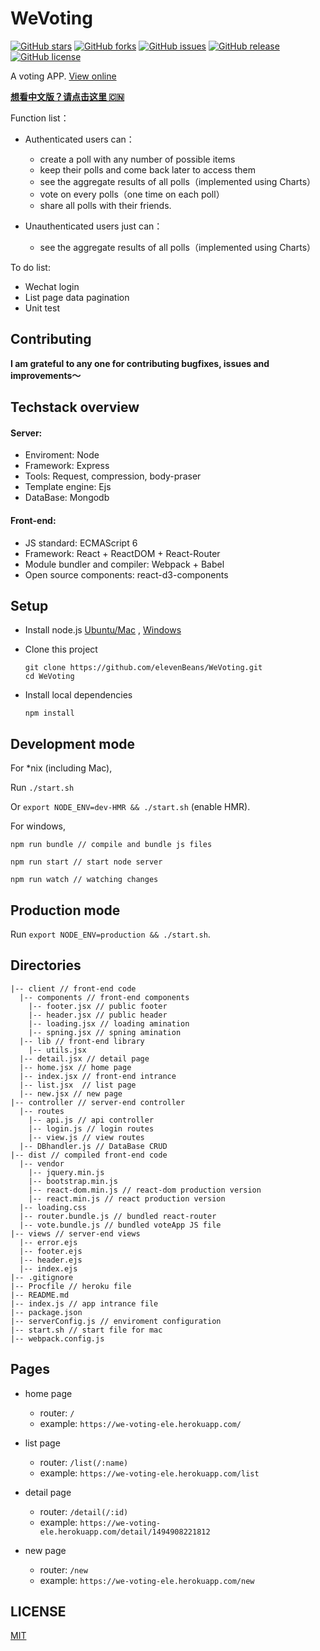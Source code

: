 
# WeVoting
[![GitHub stars](https://img.shields.io/github/stars/elevenBeans/WeVoting.svg)](https://github.com/elevenBeans/WeVoting/stargazers)
[![GitHub forks](https://img.shields.io/github/forks/elevenBeans/WeVoting.svg)](https://github.com/elevenBeans/WeVoting/network)
[![GitHub issues](https://img.shields.io/github/issues/elevenBeans/WeVoting.svg)](https://github.com/elevenBeans/WeVoting/issues)
[![GitHub release](https://img.shields.io/github/release/elevenBeans/WeVoting.svg)](https://github.com/Gaohaoyang/gaohaoyang.github.io/releases)
[![GitHub license](https://img.shields.io/badge/license-MIT-blue.svg)](https://mit-license.org)

A voting APP. [View online](https://we-voting-ele.herokuapp.com/)

**[想看中文版？请点击这里 🇨🇳](http://elevenbeans.github.io/2017/05/16/%E6%92%B8%E4%BA%86%E4%B8%80%E4%B8%AA%E6%8A%95%E7%A5%A8App/)**


Function list：

+ Authenticated users can：
  + create a poll with any number of possible items
  + keep their polls and come back later to access them
  + see the aggregate results of all polls（implemented using Charts）
  + vote on every polls（one time on each poll）
  + share all polls with their friends.

+ Unauthenticated users just can：
  + see the aggregate results of all polls（implemented using Charts）

To do list: 

+ Wechat login
+ List page data pagination
+ Unit test

## Contributing

**I am grateful to any one for contributing bugfixes, issues and improvements～**

## Techstack overview

#### Server:

+ Enviroment: Node
+ Framework: Express
+ Tools: Request, compression, body-praser
+ Template engine: Ejs
+ DataBase: Mongodb

#### Front-end:

+ JS standard: ECMAScript 6
+ Framework: React + ReactDOM + React-Router
+ Module bundler and compiler: Webpack + Babel
+ Open source components: react-d3-components

## Setup

+ Install node.js [Ubuntu/Mac](https://github.com/creationix/nvm) , [Windows](https://nodejs.org/en/download/)

+ Clone this project
	```
	git clone https://github.com/elevenBeans/WeVoting.git
	cd WeVoting
	```
+ Install local dependencies
	```
	npm install
	```

## Development mode

For *nix (including Mac),

Run `./start.sh`

Or `export NODE_ENV=dev-HMR && ./start.sh` (enable HMR).

For windows,

	npm run bundle // compile and bundle js files
	 
	npm run start // start node server
	
	npm run watch // watching changes

## Production mode

Run `export NODE_ENV=production && ./start.sh`.

## Directories

```
|-- client // front-end code
  |-- components // front-end components
    |-- footer.jsx // public footer
    |-- header.jsx // public header
    |-- loading.jsx // loading amination
    |-- spning.jsx // spning amination
  |-- lib // front-end library
    |-- utils.jsx
  |-- detail.jsx // detail page
  |-- home.jsx // home page
  |-- index.jsx // front-end intrance
  |-- list.jsx  // list page
  |-- new.jsx // new page
|-- controller // server-end controller
  |-- routes
    |-- api.js // api controller
    |-- login.js // login routes
    |-- view.js // view routes
  |-- DBhandler.js // DataBase CRUD
|-- dist // compiled front-end code
  |-- vendor
    |-- jquery.min.js 
    |-- bootstrap.min.js
    |-- react-dom.min.js // react-dom production version
    |-- react.min.js // react production version
  |-- loading.css
  |-- router.bundle.js // bundled react-router
  |-- vote.bundle.js // bundled voteApp JS file
|-- views // server-end views
  |-- error.ejs
  |-- footer.ejs
  |-- header.ejs
  |-- index.ejs
|-- .gitignore
|-- Procfile // heroku file
|-- README.md
|-- index.js // app intrance file
|-- package.json
|-- serverConfig.js // enviroment configuration
|-- start.sh // start file for mac
|-- webpack.config.js
```
## Pages

+ home page
   + router: `/`
   + example: `https://we-voting-ele.herokuapp.com/`
+ list page
   + router: `/list(/:name)`
   + example: `https://we-voting-ele.herokuapp.com/list`

+ detail page
   + router: `/detail(/:id)`
   + example: `https://we-voting-ele.herokuapp.com/detail/1494908221812`

+ new page
   + router: `/new`
   + example: `https://we-voting-ele.herokuapp.com/new`

## LICENSE

[MIT](https://mit-license.org/)
